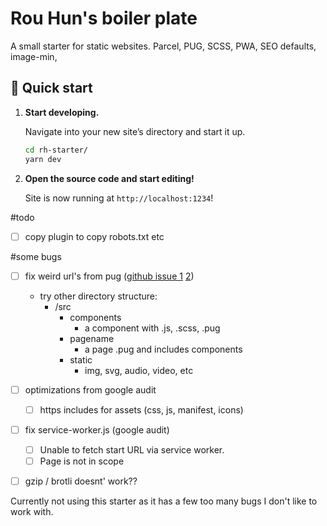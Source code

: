 #  Rou Hun's boiler plate

A small starter for static websites. Parcel, PUG, SCSS, PWA, SEO defaults, image-min, 

## 🚀 Quick start

1.  **Start developing.**

    Navigate into your new site’s directory and start it up.

    ```sh
    cd rh-starter/
    yarn dev
    ```

2.  **Open the source code and start editing!**

    Site is now running at `http://localhost:1234`!

#todo
- [ ]  copy plugin to copy robots.txt etc

#some bugs
- [ ]  fix weird url's from pug ([github issue 1](https://github.com/parcel-bundler/parcel/issues/2413) [2](https://github.com/parcel-bundler/parcel/issues/1352))
    - try other directory structure:
        - /src
            - components
                - a component with .js, .scss, .pug
            - pagename
                - a page .pug and includes components
            - static
                - img, svg, audio, video, etc
- [ ]  optimizations from google audit
    - [ ]  https includes for assets (css, js, manifest, icons)
- [ ]  fix service-worker.js (google audit)
    - [ ]  Unable to fetch start URL via service worker.
    - [ ]  Page is not in scope
- [ ]  gzip / brotli doesnt' work??


Currently not using this starter as it has a few too many bugs I don't like to work with.